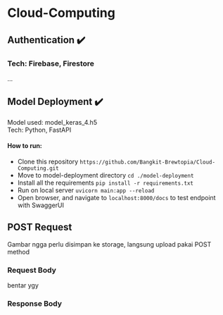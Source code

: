 # Cloud-Computing

## Authentication ✔️
### Tech: Firebase, Firestore
... 
<br>
## Model Deployment ✔️
Model used: model_keras_4.h5
<br>
Tech: Python, FastAPI
<br>
#### How to run:
* Clone this repository 
``` https://github.com/Bangkit-Brewtopia/Cloud-Computing.git ```
* Move to model-deployment directory
``` cd ./model-deployment ```
* Install all the requirements
```pip install -r requirements.txt```
* Run on local server
``` uvicorn main:app --reload ```
* Open browser, and navigate to ``` localhost:8000/docs ``` to test endpoint with SwaggerUI 

## POST Request
Gambar ngga perlu disimpan ke storage, langsung upload pakai POST method
### Request Body
bentar ygy

### Response Body
